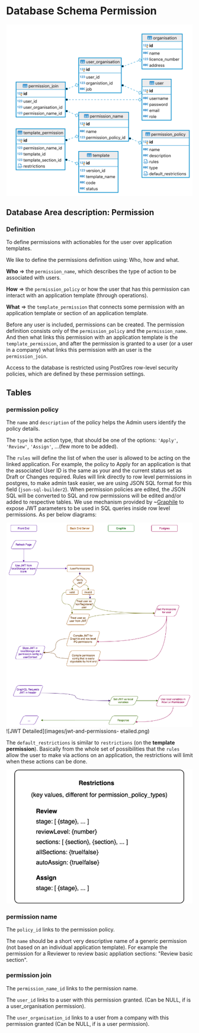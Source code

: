 # Database Schema Permission

![Database Schema](images/database-schema-permission.png)

## Database Area description: Permission

### Definition

To define permissions with actionables for the user over application templates.

We like to define the permissions definition using: Who, how and what.

**Who** => the `permission_name`, which describes the type of action to be associated with users.

**How** => the `permission_policy` or how the user that has this permission can interact with an application template (through operations).

**What** => the `template_permission` that connects some permission with an application template or section of an application template.

Before any user is included, permissions can be created. The permission definition consists only of the `permission_policy` and the `permission_name`. And then what links this permission with an application template is the `template_permission`, and after the permission is granted to a user (or a user in a company) what links this permission with an user is the `permission_join`.

Access to the database is restricted using PostGres row-level security policies, which are defined by these permission settings.

## Tables

### permission policy

The `name` and `description` of the policy helps the Admin users identify the policy details.

The `type` is the action type, that should be one of the options: `'Apply'`, `'Review'`, `'Assign'`, ...(few more to be added).

The `rules` will define the list of when the user is allowed to be acting on the linked application. For example, the policy to Apply for an application is that the associated User ID is the same as your and the current status set as Draft or Changes required. Rules will link directly to row level permissions in postgres, to make admin task easier, we are using JSON SQL format for this field (`json-sql-builder2`). When permission policies are edited, the JSON SQL will be converted to SQL and row permissions will be edited and/or added to respective tables. We use mechanism provided by ~[Graphile](https://graphile.org/postgraphile/security/) to expose JWT parameters to be used in SQL queries inside row level permissions. As per below diagrams:

![JWT Flow](images/jwt-flow.png)
![JWT Detailed](images/jwt-and-permissions- etailed.png)

The `default_restrictions` is similar to `restrictions` (on the **template permission**). Basically from the whole set of possibilities that the `rules` allow the user to make via actions on an application, the restrictions will limit when these actions can be done.

![Restrictions diagram](images/database-permission-restrictions.png)

### permission name

The `policy_id` links to the permission policy.

The `name` should be a short very descriptive name of a generic permission (not based on an individual application template). For example the permission for a Reviewer to review basic appliation sections: "Review basic section".

### permission join

The `permission_name_id` links to the permission name.

The `user_id` links to a user with this permission granted. (Can be NULL, if is a user_organisation permission).

The `user_organisation_id` links to a user from a company with this permission granted (Can be NULL, if is a user permission).
